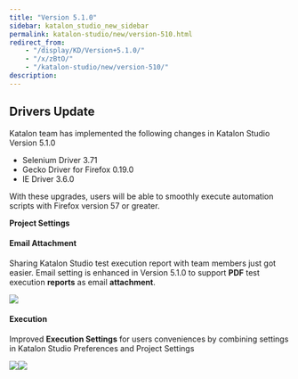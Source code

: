 ```yaml
---
title: "Version 5.1.0"
sidebar: katalon_studio_new_sidebar
permalink: katalon-studio/new/version-510.html
redirect_from:
    - "/display/KD/Version+5.1.0/"
    - "/x/zBtO/"
    - "/katalon-studio/new/version-510/"
description:
---
```

Drivers Update
--------------

Katalon team has implemented the following changes in Katalon Studio Version 5.1.0

*   Selenium Driver 3.71
*   Gecko Driver for Firefox 0.19.0
*   IE Driver 3.6.0

With these upgrades, users will be able to smoothly execute automation scripts with Firefox version 57 or greater. 

**Project Settings**

#### Email Attachment

Sharing Katalon Studio test execution report with team members just got easier. Email setting is enhanced in Version 5.1.0 to support **PDF** test execution **reports** as email **attachment**.

![](../../images/katalon-studio/new/version-510/image2017-11-14-153A423A45.png)

#### Execution

Improved **Execution Settings** for users conveniences by combining settings in Katalon Studio Preferences and Project Settings

![](../../images/katalon-studio/new/version-510/image2017-11-14-153A373A52.png)![](../../images/katalon-studio/new/version-510/image2017-11-14-153A383A8.png)